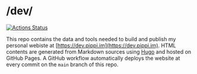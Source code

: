 # /dev/

[![Actions Status](https://github.com/masci/dev/workflows/publish/badge.svg)](https://github.com/masci/dev/actions)

This repo contains the data and tools needed to build and publish my personal
webiste at [https://dev.pippi.im](https://dev.pippi.im). HTML contents are
generated from Markdown sources using [Hugo](https://gohugo.io/) and hosted on
GitHub Pages. A GitHub workflow automatically deploys the website at every
commit on the `main` branch of this repo.
